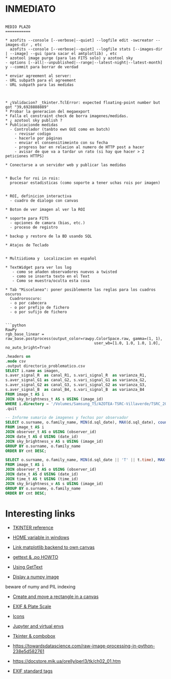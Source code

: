 INMEDIATO
=========


```

MEDIO PLAZO
===========

* azofits --console [--verbose|--quiet] --logfile edit -swcreator --images-dir , etc
  azofits --console [--verbose|--quiet] --logfile stats [--images-dir | --image] --gui (para sacar el amtplotlib) , etc
* azotool image purge (para las FITS solo) y azotool sky
- options [--all|--unpublished|--range|--latest-night|--latest-month] y --commit para borrar de verdad

* enviar agreement al server:
- URL subpath para el agreement
- URL subpath para las medidas



* ¿Validacion? _tkinter.TclError: expected floating-point number but got "39,6928888889"
* Probar la generacion del megaexport
* Falla el constraint check de borra imagenes/medidas.
* ¿ azotool sky publish ?
* Publicacionde medidas
  - Controlador (tanbto ewn GUI como en batch)
    - revisar codigo
    - hacerlo por páginas
    - enviar el consensitimeinto con su fecha
    - progress bar en relacion al numero de HTTP post a hacer
    - avisar de que va a tardar un rato (si hay que hacer > 2 peticiones HTTPS)

* Conectarse a un servidor web y publicar las medidas


* Bucle for roi in rois:
  procesar estadisticas (como soporte a tener uchas rois por imagen)


* ROI, definicion interactiva
  - cuadro de dialogo con canvas

* Boton de ver imagen al ver la ROI

* soporte para FITS
  - opciones de camara (bias, etc.)
  - proceso de registro

* backup y restore de la BD usando SQL

* Atajos de Teclado


* Multiidioma y  Localizacion en español

* TextWidget para ver los log
   - como se añaden observadores nuevos a twisted
   - como se inserta texto en el Text
   - Como se muestra/oculta esta cosa

* Tab "Miscelanea": poner posiblemente las reglas para los cuadros oscuros
  Cuadroroscuro:
  - o por cabecera
  - o por prefijo de fichero
  - o por sufijo de fichero


```python
RawPy
rgb_base_linear = raw_base.postprocess(output_color=rawpy.ColorSpace.raw, gamma=(1, 1),
                                       user_wb=[1.0, 1.0, 1.0, 1.0], no_auto_bright=True)
```



```sql
.headers on
.mode csv
.output directorio_problematico.csv
SELECT i.name as imagen, 
s.aver_signal_R  as canal_R1, s.vari_signal_R  as varianza_R1, 
s.aver_signal_G1 as canal_G2, s.vari_signal_G1 as varianza_G2, 
s.aver_signal_G2 as canal_G3, s.vari_signal_G2 as varianza_G3, 
s.aver_signal_B  as canal_B4, s.vari_signal_B  as varianza_B4
FROM image_t AS i
JOIN sky_brightness_t AS s USING (image_id) 
WHERE i.directory = '/Volumes/Samsung_T5/AZOTEA-TSRC-Villaverde/TSRC_2021/2021_01/2021_01_03';
.quit

-- Informe sumario de imagenes y fechas por observador
SELECT o.surname, o.family_name, MIN(d.sql_date), MAX(d.sql_date), count(*) as cnt
FROM image_t AS i
JOIN observer_t AS o USING (observer_id) 
JOIN date_t AS d USING (date_id) 
JOIN sky_brightness_v AS s USING (image_id)
GROUP BY o.surname, o.family_name
ORDER BY cnt DESC;

SELECT o.surname, o.family_name, MIN(d.sql_date || 'T' || t.time), MAX(d.sql_date || 'T' || t.time), count(*) as cnt
FROM image_t AS i
JOIN observer_t AS o USING (observer_id) 
JOIN date_t AS d USING (date_id)
JOIN time_t AS t USING (time_id) 
JOIN sky_brightness_v AS s USING (image_id)
GROUP BY o.surname, o.family_name
ORDER BY cnt DESC;
```

Interesting links
=================

* [TKINTER reference](https://anzeljg.github.io/rin2/book2/2405/docs/tkinter/index.html)

* [HOME variable in windows](https://superuser.com/questions/607105/is-the-home-environment-variable-normally-set-in-windows)

* [Link matplotlib backend to own canvas](https://pythonprogramming.net/how-to-embed-matplotlib-graph-tkinter-gui/)

* [gettext & .po HOWTO](https://phrase.com/blog/posts/translate-python-gnu-gettext/)

* [Using GetText](https://inventwithpython.com/blog/2014/12/20/translate-your-python-3-program-with-the-gettext-module/)

* [Dislay a numpy image](https://stackoverflow.com/questions/2659312/how-do-i-convert-a-numpy-array-to-and-display-an-image)

 beware of numy and PIL indexing 

* [Create and move a rectangle in a canvas](https://pythonprogramming.altervista.org/moving-a-rectangle-on-the-canvas-in-tkinter/?doing_wp_cron=1620111178.4584701061248779296875)

* [EXIF & Plate Scale](https://clarkvision.com/articles/platescale/)

* [Icons](https://commons.wikimedia.org/wiki/Tango_icons)

* [Jupyter and virtual envs](https://janakiev.com/blog/jupyter-virtual-envs/)

* [Tkinter & combobox](https://www.manejandodatos.es/2014/10/la-odisea-de-trabajar-con-combobox-en-tkinter/)

* https://towardsdatascience.com/raw-image-processing-in-python-238e5d582761

* https://docstore.mik.ua/orelly/perl3/tk/ch02_01.htm

* [EXIF standard tags](https://www.awaresystems.be/imaging/tiff/tifftags/privateifd/exif.html)


